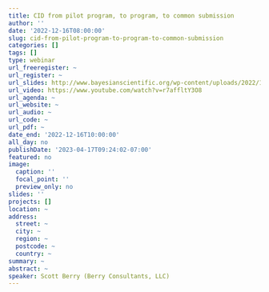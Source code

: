 ```yaml
---
title: CID from pilot program, to program, to common submission
author: ''
date: '2022-12-16T08:00:00'
slug: cid-from-pilot-program-to-program-to-common-submission
categories: []
tags: []
type: webinar
url_freeregister: ~
url_register: ~
url_slides: http://www.bayesianscientific.org/wp-content/uploads/2022/12/Berry_CID.pdf
url_video: https://www.youtube.com/watch?v=r7affltY3O8
url_agenda: ~
url_website: ~
url_audio: ~
url_code: ~
url_pdf: ~
date_end: '2022-12-16T10:00:00'
all_day: no
publishDate: '2023-04-17T09:24:02-07:00'
featured: no
image:
  caption: ''
  focal_point: ''
  preview_only: no
slides: ''
projects: []
location: ~
address:
  street: ~
  city: ~
  region: ~
  postcode: ~
  country: ~
summary: ~
abstract: ~
speaker: Scott Berry (Berry Consultants, LLC)
---
```


<!--more-->
